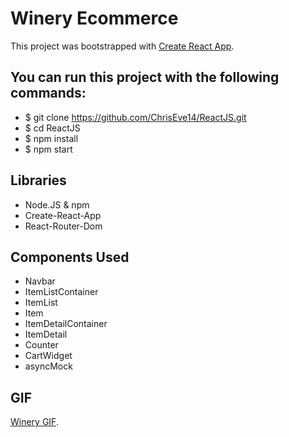 # Winery Ecommerce 

This project was bootstrapped with [Create React App](https://github.com/facebook/create-react-app).

## You can run this project with the following commands:

* $ git clone https://github.com/ChrisEve14/ReactJS.git
* $ cd ReactJS
* $ npm install
* $ npm start

## Libraries 
* Node.JS & npm
* Create-React-App
* React-Router-Dom

## Components Used
* Navbar
* ItemListContainer
* ItemList
* Item
* ItemDetailContainer
* ItemDetail
* Counter
* CartWidget
* asyncMock


## GIF

[Winery GIF](https://www.canva.com/design/DAFIT2XcqaI/22CZfuUoXjGDGt3OvFkz0g/watch?utm_content=DAFIT2XcqaI&utm_campaign=designshare&utm_medium=link2&utm_source=sharebutton).



